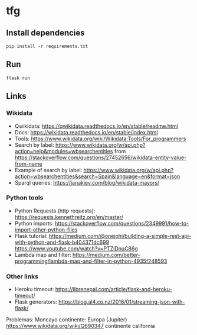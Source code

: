 # tfg


## Install dependencies

    pip install -r requirements.txt

## Run 

    flask run

## Links

### Wikidata
* Qwikidata: https://qwikidata.readthedocs.io/en/stable/readme.html
* Docs: https://wikidata.readthedocs.io/en/stable/index.html
* Tools: https://www.wikidata.org/wiki/Wikidata:Tools/For_programmers
* Search by label: https://www.wikidata.org/w/api.php?action=help&modules=wbsearchentities
from https://stackoverflow.com/questions/27452656/wikidata-entity-value-from-name
* Example of search by label: https://www.wikidata.org/w/api.php?action=wbsearchentities&search=Spain&language=en&format=json
* Sparql queries: https://janakiev.com/blog/wikidata-mayors/

### Python tools
* Python Requests (http requests): https://requests.kennethreitz.org/en/master/
* Python imports: https://stackoverflow.com/questions/2349991/how-to-import-other-python-files
* Flask tutorial: https://medium.com/@onejohi/building-a-simple-rest-api-with-python-and-flask-b404371dc699
 https://www.youtube.com/watch?v=PTZiDnuC86g
* Lambda map and filter: https://medium.com/better-programming/lambda-map-and-filter-in-python-4935f248593

### Other links
* Heroku timeout: https://librenepal.com/article/flask-and-heroku-timeout/
* Flask generators: https://blog.al4.co.nz/2016/01/streaming-json-with-flask/


Problemas:
Moncayo continente: Europa (Jupiter)
https://www.wikidata.org/wiki/Q690347 continente california